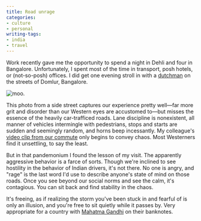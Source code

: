 ```yaml
---
title: Road unrage
categories:
- culture
- personal
writing-tags:
- india
- travel
---
```


Work recently gave me the opportunity to spend a night in Dehli and four in Bangalore.  Unfortunately, I spent most of the time in transport, posh hotels, or (not-so-posh) offices.  I did get one evening stroll in with a [dutchman][1] on the streets of Domlur, Bangalore.

![moo.](/media/2010-12-14-road-unrage/L1030604-300x168.jpg)

This photo from a side street captures our experience pretty well—far more grit and disorder than our Western eyes are accustomed to—but misses the essence of the heavily car-trafficed roads.  Lane discipline is nonexistent, all manner of vehicles intermingle with pedestrians, stops and starts are sudden and seemingly random, and horns beep incessantly.  My colleague's [video clip from our commute][3] only begins to convey chaos.  Most Westerners find it unsettling, to say the least.

But in that pandemonium I found the lesson of my visit.  The apparently aggressive behavior is a farce of sorts.  Though we're inclined to see hostility in the behavior of Indian drivers, it's not there.  No one is angry, and "rage" is the last word I'd use to describe anyone's state of mind on those roads.  Once you see beyond our social norms and see the calm, it's contagious.  You can sit back and find stability in the chaos.

It's freeing, as if realizing the storm you've been stuck in and fearful of is only an illusion, and you're free to sit quietly while it passes by.  Very appropriate for a country with [Mahatma Gandhi][4] on their banknotes.

   [1]: http://nl.wikipedia.org/wiki/Tjeerd_Hoek
   [3]: http://www.youtube.com/watch?v=VFrpgR_-syc
   [4]: http://www.mkgandhi.org/
